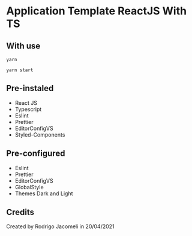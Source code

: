 # Application Template ReactJS With TS

## With use

<code>yarn</code>

<p>
<code>yarn start</code>

## Pre-instaled

<ul>
  <li>React JS</li>
  <li>Typescript</li>
  <li>Eslint</li>
  <li>Prettier</li>
  <li>EditorConfigVS</li>
  <li>Styled-Components</li>
</ul>


## Pre-configured
<ul>
  <li>Eslint</li>
  <li>Prettier</li>
  <li>EditorConfigVS</li>
  <li>GlobalStyle</li>
  <li>Themes Dark and Light</li>
</ul>


## Credits

<span>Created by Rodrigo Jacomeli in 20/04/2021</span>
